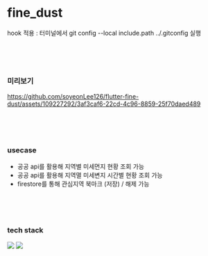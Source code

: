 # fine_dust

hook 적용 : 터미널에서 git config --local include.path ../.gitconfig 실행

<br>
<br>
<br>

### 미리보기
https://github.com/soyeonLee126/flutter-fine-dust/assets/109227292/3af3caf6-22cd-4c96-8859-25f70daed489

<br>
<br>
<br>

### usecase
- 공공 api를 활용해 지역별 미세먼지 현황 조회 가능
- 공공 api를 활용해 지역멸 미세변지 시간별 현황 조회 가능
- firestore를 통해 관심지역 북마크 (저장) / 해제 가능

<br>
<br>
<br>

### tech stack
<img src="https://img.shields.io/badge/firebase-FFCA28?style=for-the-badge&logo=firebase&logoColor=white">
<img src="https://img.shields.io/badge/flutter-02569B?style=for-the-badge&logo=flutter&logoColor=white">

